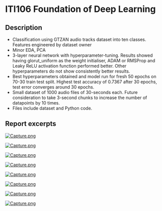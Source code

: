 # ITI106 Foundation of Deep Learning

## **Description**
- Classification using GTZAN audio tracks dataset into ten classes. Features engineered by dataset owner
- Minor EDA, PCA
- 3-layer neural network with hyperparameter-tuning. Results showed having glorut_uniform as the weight initialiser, ADAM or RMSProp and Leaky ReLU activation function performed better. Other hyperparameters do not show consistently better results.
- Best hyperparameters obtained and model run for fresh 50 epochs on 70-30 train test split. Highest test accuracy of 0.7367 after 30 epochs, test error converges around 30 epochs. 
- Small dataset of 1000 audio files of 30-seconds each. Future consideration to take 3-second chunks to increase the number of datapoints by 10 times. 
- Files include dataset and Python code. 


## **Report excerpts**
[![Capture.png](https://i.postimg.cc/1z2HtXkM/Capture.png)](https://postimg.cc/cK7Ykx48)

[![Capture.png](https://i.postimg.cc/WzPwGKbk/Capture.png)](https://postimg.cc/nj0mZ3mF)

[![Capture.png](https://i.postimg.cc/P5NYwhz7/Capture.png)](https://postimg.cc/G4wHWWfP)

[![Capture.png](https://i.postimg.cc/N0qFjwNm/Capture.png)](https://postimg.cc/CR7Sc9px)

[![Capture.png](https://i.postimg.cc/L6PM6gGQ/Capture.png)](https://postimg.cc/kB7HTGJW)

[![Capture.png](https://i.postimg.cc/ydwsvmw9/Capture.png)](https://postimg.cc/njYyLDVc)

[![Capture.png](https://i.postimg.cc/WzPxdXB9/Capture.png)](https://postimg.cc/2b20JF8v)

[![Capture.png](https://i.postimg.cc/nr0Tn2p9/Capture.png)](https://postimg.cc/1VVDHpgy)
